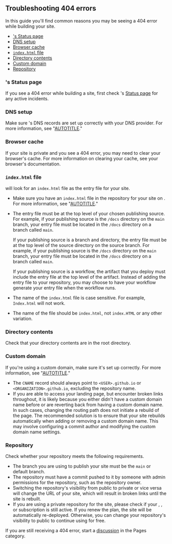 

## Troubleshooting 404 errors

In this guide you'll find common reasons you may be seeing a 404 error while building your site.

* ['s Status page](#githubs-status-page)
* [DNS setup](#dns-setup)
* [Browser cache](#browser-cache)
* [`index.html` file](#indexhtml-file)
* [Directory contents](#directory-contents)
* [Custom domain](#custom-domain)
* [Repository](#repository)

### 's Status page

If you see a 404 error while building a site, first check 's [Status page](https://githubstatus.com) for any active incidents. 

### DNS setup

Make sure 's DNS records are set up correctly with your DNS provider. For more information, see "[AUTOTITLE](/pages/configuring-a-custom-domain-for-your-github-pages-site/managing-a-custom-domain-for-your-github-pages-site)."

### Browser cache

If your site is private and you see a 404 error, you may need to clear your browser's cache. For more information on clearing your cache, see your browser's documentation.

### `index.html` file

will look for an `index.html` file as the entry file for your site.

* Make sure you have an `index.html` file in the repository for your site on . For more information, see "[AUTOTITLE](/pages/getting-started-with-github-pages/creating-a-github-pages-site#creating-your-site)."
* The entry file must be at the top level of your chosen publishing source. For example, if your publishing source is the `/docs` directory on the `main` branch, your entry file must be located in the `/docs` directory on a branch called `main`.

  If your publishing source is a branch and directory, the entry file must be at the top level of the source directory on the source branch. For example, if your publishing source is the `/docs` directory on the `main` branch, your entry file must be located in the `/docs` directory on a branch called `main`.

  If your publishing source is a  workflow, the artifact that you deploy must include the entry file at the top level of the artifact. Instead of adding the entry file to your repository, you may choose to have your  workflow generate your entry file when the workflow runs.

* The name of the `index.html` file is case sensitive. For example, `Index.html` will not work.
* The name of the file should be `index.html`, not `index.HTML` or any other variation.

### Directory contents

Check that your directory contents are in the root directory.



### Custom domain

If you're using a custom domain, make sure it's set up correctly. For more information, see "[AUTOTITLE](/pages/configuring-a-custom-domain-for-your-github-pages-site/about-custom-domains-and-github-pages)."

* The `CNAME` record should always point to `<USER>.github.io` or `<ORGANIZATION>.github.io`, excluding the repository name. 
* If you are able to access your landing page, but encounter broken links throughout, it is likely because you either didn't have a custom domain name before or are reverting back from having a custom domain name. In such cases, changing the routing path does not initiate a rebuild of the page. The recommended solution is to ensure that your site rebuilds automatically when adding or removing a custom domain name. This may involve configuring a commit author and modifying the custom domain name settings.

### Repository

Check whether your repository meets the following requirements.

* The branch you are using to publish your site must be the `main` or default branch.
* The repository must have a commit pushed to it by someone with admin permissions for the repository, such as the repository owner.
* Switching the repository's visibility from public to private or vice versa will change the URL of your site, which will result in broken links until the site is rebuilt.
* If you are using a private repository for the site, please check if your , , or  subscription is still active. If you renew the plan, the site will be automatically re-deployed. Otherwise, you can change your repository's visibility to public to continue using for free.

If you are still receiving a 404 error, start a [ discussion](https://github.com/orgs/community/discussions/categories/pages) in the Pages category.

